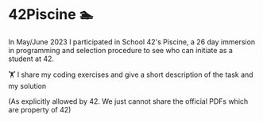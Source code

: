 # 42Piscine 🏊

In May/June 2023 I participated in School 42's Piscine, a 26 day immersion in programming and selection procedure to see who can initiate as a student at 42.

:weight_lifting: I share my coding exercises and give a short description of the task and my solution

(As explicitly allowed by 42. We just cannot share the official PDFs which are property of 42)
